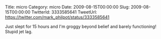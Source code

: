 Title: micro
Category: micro
Date: 2009-08-15T00:00:00
Slug: 2009-08-15T00:00:00
TwitterId: 3333585641
TweetUrl: https://twitter.com/mark_philpot/status/3333585641

Just slept for 15 hours and I'm groggy beyond belief and barely functioning! Stupid jet lag.
